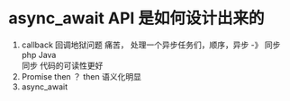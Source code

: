 # async_await  API  是如何设计出来的



1. callback  回调地狱问题
  痛苦， 处理一个异步任务们，顺序，异步 -》 同步
    php Java  
    同步 代码的可读性更好  
2. Promise  then  ？
  then   语义化明显
3. async_await 
  

